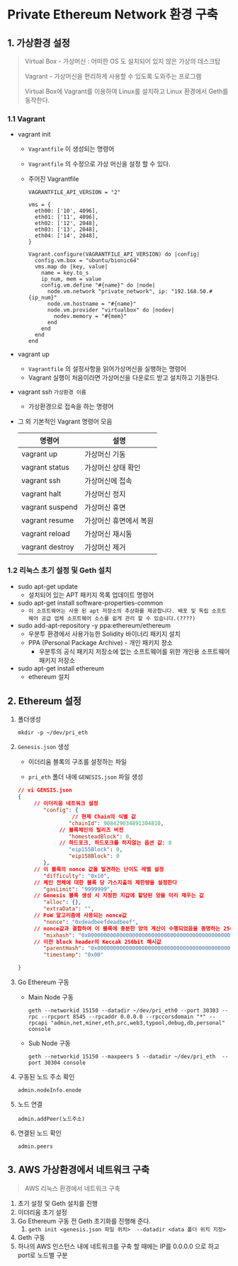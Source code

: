 # Private Ethereum Network 환경 구축

## 1. 가상환경 설정

> Virtual Box - 가상머신 : 어떠한 OS 도 설치되어 있지 않은 가상의 데스크탑
>
> Vagrant - 가상머신을 편리하게 사용할 수 있도록 도와주는 프로그램
>
> Virtual Box에 Vagrant를 이용하여 Linux를 설치하고 Linux 환경에서 Geth를 동작한다.

### 1.1 Vagrant

* vagrant init 

  * `Vagrantfile` 이 생성되는 명령어

  * `Vagrantfile` 의 수정으로 가상 머신을 설정 할 수 있다.

  * 주어진 Vagrantfile

    ```
    VAGRANTFILE_API_VERSION = "2"
    
    vms = {
      eth00: ['10', 4096],
      eth01: ['11', 4096],
      eth02: ['12', 2048],
      eth03: ['13', 2048],
      eth04: ['14', 2048],
    }
    
    Vagrant.configure(VAGRANTFILE_API_VERSION) do |config|
      config.vm.box = "ubuntu/bionic64"
      vms.map do |key, value|
        name = key.to_s
        ip_num, mem = value
        config.vm.define "#{name}" do |node|
          node.vm.network "private_network", ip: "192.168.50.#{ip_num}"
          node.vm.hostname = "#{name}"
          node.vm.provider "virtualbox" do |nodev|
            nodev.memory = "#{mem}"
          end
        end
      end
    end
    ```

* vagrant up

  * `Vagrantfile` 의 설정사항을 읽어가상머신을 실행하는 명령어
  * Vagrant 실행이 처음이라면 가상머신을 다운로드 받고 설치하고 기동한다.

* vagrant ssh `가상환경 이름`

  * 가상환경으로 접속을 하는 명령어

* 그 외 기본적인 Vagrant 명령어 모음

  | 명령어          | 설명                   |
  | --------------- | ---------------------- |
  | vagrant up      | 가상머신 기동          |
  | vagrant status  | 가상머신 상태 확인     |
  | vagrant ssh     | 가상머신에 접속        |
  | vagrant halt    | 가상머신 정지          |
  | vagrant suspend | 가상머신 휴면          |
  | vagrant resume  | 가상머신 휴면에서 복원 |
  | vagrant reload  | 가상머신 재시동        |
  | vagrant destroy | 가상머신 제거          |



### 1.2 리눅스 초기 설정 및 Geth 설치

* sudo apt-get update
  * 설치되어 있는 APT 패키지 목록 업데이트 명령어
* sudo apt-get install software-properties-common
  * `이 소프트웨어는 사용 된 apt 저장소의 추상화를 제공합니다. 배포 및 독립 소프트웨어 공급 업체 소프트웨어 소스를 쉽게 관리 할 수 있습니다.(????)`
* sudo add-apt-repository -y ppa:ethereum/ethereum
  * 우분투 환경에서 사용가능한 Solidity 바이너리 패키지 설치
  * PPA (Personal Package Archive) - 개인 패키지 장소
    * 우분투의 공식 패키지 저장소에 없는 소프트웨어를 위한 개인용 소프트웨어 패키지 저장소
* sudo apt-get install ethereum
  * ethereum 설치



## 2. Ethereum 설정

1. 폴더생성

   ```
   mkdir -p ~/dev/pri_eth
   ```

2. `Genesis.json` 생성

   * 이더리움 블록의 구조를 설정하는 파일

   * `pri_eth` 폴더 내에 `GENESIS.json` 파일 생성

   ```json
   // vi GENSIS.json
   {
       	// 이더리움 네트워크 설정
           "config": {
        			// 현제 Chain의 식별 값       
                   "chainId": 908429034891304810,
               	// 블록체인의 릴리즈 버전
                   "homesteadBlock": 0,
               	// 하드포크, 하드포크를 하지않는 옵션 값: 0
                   "eip155Block": 0,
                   "eip158Block": 0
           },
       	// 이 블록의 nonce 값을 발견하는 난이도 레벨 설정
           "difficulty": "0x10",
       	// 체인 전체에 대한 블록 당 가스지출의 제한량을 설정한다
           "gasLimit": "9999999",
       	// Genesis 블록 생성 시 지정한 지갑에 할당된 양을 미리 채우는 값
           "alloc": {},
           "extraData": "",
       	// PoW 알고리즘에 사용되는 nonce값
           "nonce": "0xdeadbeefdeadbeef",
       	// nonce값과 결합하여 이 블록에 충분한 양의 계산이 수행되었음을 증명하는 256bit의 해시값, 체인 내에서의 난이도를 결정
           "mixhash": "0x0000000000000000000000000000000000000000000000000000000000000000",
       	// 이전 block header의 Keccak 256bit 해시값
           "parentHash": "0x0000000000000000000000000000000000000000000000000000000000000000",
           "timestamp": "0x00"
   
   }
   ```



3. Go Ethereum 구동

   * Main Node 구동

     ```
     geth --networkid 15150 --datadir ~/dev/pri_eth0 --port 30303 --rpc --rpcport 8545 --rpcaddr 0.0.0.0 --rpccorsdomain "*" --rpcapi "admin,net,miner,eth,prc,web3,typool,debug,db,personal" console
     ```

   * Sub Node 구동

     ```
     geth --networkid 15150 --maxpeers 5 --datadir ~/dev/pri_eth  --port 30304 console
     ```

4. 구동된 노드 주소 확인

   ```
   admin.nodeInfo.enode
   ```

5. 노드 연결

   ```
   admin.addPeer(노드주소)
   ```

6. 연결된 노드 확인

   ```
   admin.peers
   ```




## 3. AWS 가상환경에서 네트워크 구축

> AWS 리눅스 환경에서 네트워크 구축

1. 초기 설정 및 Geth 설치를 진행
2. 이더리움 초기 설정
3. Go Ethereum 구동 전 Geth 초기화를 진행해 준다.
   1. `geth init <genesis.json 파일 위치>  --datadir <data 폴더 위치 지정>`
4. Geth 구동
5. 하나의 AWS 인스턴스 내에 네트워크를 구축 할 때에는 IP를 0.0.0.0 으로 하고 port로 노드별 구분